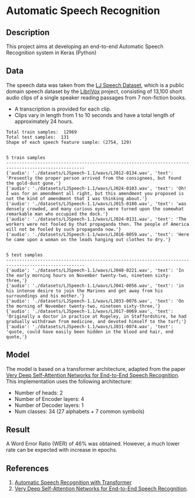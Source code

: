 # Automatic Speech Recognition

## Description

This project aims at developing an end-to-end Automatic Speech Recognition system in Keras (Python)

## Data

The speech data was taken from the [LJ Speech Dataset](https://keithito.com/LJ-Speech-Dataset/), which is a public domain speech dataset by the [LibriVox](https://librivox.org/) project, consisting of 13,100 short audio clips of a single speaker reading passages from 7 non-fiction books.
* A transcription is provided for each clip.
* Clips vary in length from 1 to 10 seconds and have a total length of approximately 24 hours.

```
Total train samples:  12969
Total test samples:  131
Shape of each speech feature sample: (2754, 129)


5 train samples
----------------------------------------------------------------------------------------------------
{'audio': './datasets/LJSpeech-1.1/wavs/LJ012-0134.wav', 'text': 'Presently the proper person arrived from the consignees, but found the gold-dust gone.'}
{'audio': './datasets/LJSpeech-1.1/wavs/LJ024-0103.wav', 'text': 'Oh! I was for an amendment all right, but this amendment you proposed is not the kind of amendment that I was thinking about.'}
{'audio': './datasets/LJSpeech-1.1/wavs/LJ015-0180.wav', 'text': 'was densely crowded, and many curious eyes were turned upon the somewhat remarkable man who occupied the dock.'}
{'audio': './datasets/LJSpeech-1.1/wavs/LJ024-0131.wav', 'text': 'The workers were not fooled by that propaganda then. The people of America will not be fooled by such propaganda now.'}
{'audio': './datasets/LJSpeech-1.1/wavs/LJ016-0059.wav', 'text': 'Here he came upon a woman on the leads hanging out clothes to dry.'}


5 test samples
----------------------------------------------------------------------------------------------------
{'audio': './datasets/LJSpeech-1.1/wavs/LJ048-0221.wav', 'text': 'In the early morning hours on November twenty-two, nineteen sixty-three,'}
{'audio': './datasets/LJSpeech-1.1/wavs/LJ041-0056.wav', 'text': 'in his intense desire to join the Marines and get away from his surroundings and his mother.'}
{'audio': './datasets/LJSpeech-1.1/wavs/LJ033-0076.wav', 'text': 'On the morning of November twenty-two, nineteen sixty-three,'}
{'audio': './datasets/LJSpeech-1.1/wavs/LJ017-0069.wav', 'text': 'Originally a doctor in practice at Rugeley, in Staffordshire, he had gradually withdrawn from medicine, and devoted himself to the turf;'}
{'audio': './datasets/LJSpeech-1.1/wavs/LJ031-0074.wav', 'text': 'quote, could have easily been hidden in the blood and hair, end quote,'}
```

## Model

The model is based on a transformer architecture, adapted from the paper [Very Deep Self-Attention Networks for End-to-End Speech Recognition](https://arxiv.org/abs/1904.13377).
This implementation uses the following architecture:
* Number of heads: 2
* Number of Encoder layers: 4
* Number of Decoder layers: 1
* Num classes: 34 (27 alphabets + 7 common symbols)

## Result

A Word Error Ratio (WER) of 46% was obtained. However, a much lower rate can be expected with increase in epochs.

## References

1. [Automatic Speech Recognition with Transformer](https://keras.io/examples/audio/transformer_asr/)
2. [Very Deep Self-Attention Networks for End-to-End Speech Recognition](https://arxiv.org/abs/1904.13377).

